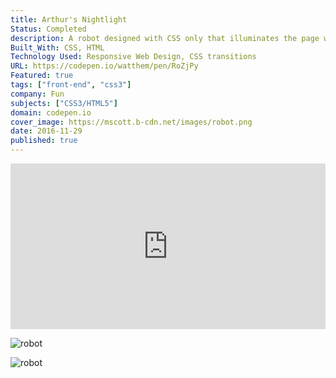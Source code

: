 ```yaml
---
title: Arthur's Nightlight
Status: Completed
description: A robot designed with CSS only that illuminates the page when powered on.
Built_With: CSS, HTML
Technology Used: Responsive Web Design, CSS transitions
URL: https://codepen.io/watthem/pen/RoZjPy
Featured: true
tags: ["front-end", "css3"]
company: Fun
subjects: ["CSS3/HTML5"]
domain: codepen.io
cover_image: https://mscott.b-cdn.net/images/robot.png
date: 2016-11-29
published: true
---
```


<iframe height="265" style="width: 100%;" scrolling="no" title="Arthur's Nightlight" src="https://codepen.io/watthem/embed/RoZjPy?height=265&theme-id=dark&default-tab=result" frameborder="no" allowtransparency="true" allowfullscreen="true">
  See the Pen <a href='https://codepen.io/watthem/pen/RoZjPy'>Arthur's Nightlight</a> by Matthew Hendricks
  (<a href='https://codepen.io/watthem'>@watthem</a>) on <a href='https://codepen.io'>CodePen</a>.
</iframe>

![robot](https://mscott.b-cdn.net/images/robot.jpg)

![robot](https://mscott.b-cdn.net/images/robot2.jpg)
